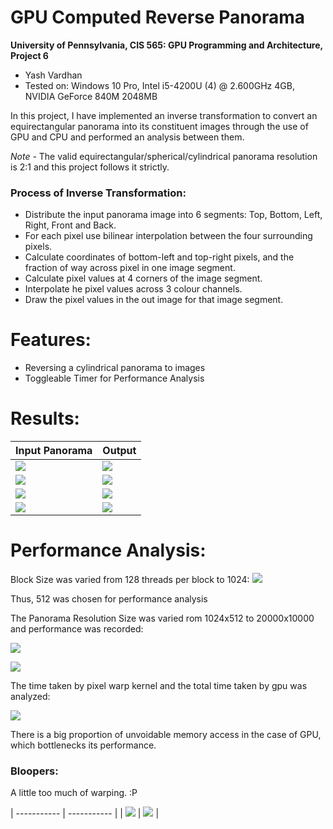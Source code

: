 GPU Computed Reverse Panorama
=============================

**University of Pennsylvania, CIS 565: GPU Programming and Architecture, Project 6**

* Yash Vardhan
* Tested on: Windows 10 Pro, Intel i5-4200U (4) @ 2.600GHz 4GB, NVIDIA GeForce 840M 2048MB

In this project, I have implemented an inverse transformation to convert an equirectangular panorama into its constituent images through the use of GPU and CPU and performed an analysis between them.

*Note* - The valid equirectangular/spherical/cylindrical panorama resolution is 2:1 and this project follows it strictly.

### Process of Inverse Transformation:
* Distribute the input panorama image into 6 segments: Top, Bottom, Left, Right, Front and Back.
* For each pixel use bilinear interpolation between the four surrounding pixels.
* Calculate coordinates of bottom-left and top-right pixels, and the fraction of way across pixel in one image segment.
* Calculate pixel values at 4 corners of the image segment.
* Interpolate he pixel values across 3 colour channels.
* Draw the pixel values in the out image for that image segment.

# Features:
* Reversing a cylindrical panorama to images
* Toggleable Timer for Performance Analysis

# Results:

|  Input Panorama | Output |
| ----------- | ----------- |
| ![](images/1024.jpg) | ![](images/o1024.jpg) |
| ![](images/2048.jpg) | ![](images/o2048.jpg) |
| ![](images/i8.jpg) | ![](images/o8.jpg) |
| ![](images/i6.jpg) | ![](images/o6.jpg) |

# Performance Analysis:

Block Size was varied from 128 threads per block to 1024:
![](images/blocksize.jpg)

Thus, 512 was chosen for performance analysis


The Panorama Resolution Size was varied rom 1024x512 to 20000x10000 and performance was recorded:

![](images/chart.jpg)

![](images/cpuvsgpu.jpg)


The time taken by pixel warp kernel and the total time taken by gpu was analyzed:

![](images/kernelvstotal.jpg)

There is a big proportion of unvoidable memory access in the case of GPU, which bottlenecks its performance.


### Bloopers:
A little too much of warping. :P

| ----------- | ----------- |
| ![](images/b1.png) | ![](images/b2.png) |
